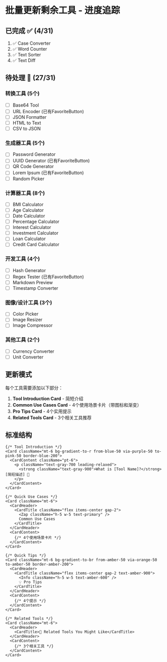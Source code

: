 # 批量更新剩余工具 - 进度追踪

## 已完成 ✅ (4/31)
1. ✅ Case Converter
2. ✅ Word Counter  
3. ✅ Text Sorter
4. ✅ Text Diff

## 待处理 🔄 (27/31)

### 转换工具 (5个)
- [ ] Base64 Tool
- [ ] URL Encoder (已有FavoriteButton)
- [ ] JSON Formatter
- [ ] HTML to Text
- [ ] CSV to JSON

### 生成器工具 (5个)
- [ ] Password Generator
- [ ] UUID Generator (已有FavoriteButton)
- [ ] QR Code Generator
- [ ] Lorem Ipsum (已有FavoriteButton)
- [ ] Random Picker

### 计算器工具 (8个)
- [ ] BMI Calculator
- [ ] Age Calculator
- [ ] Date Calculator
- [ ] Percentage Calculator
- [ ] Interest Calculator
- [ ] Investment Calculator
- [ ] Loan Calculator
- [ ] Credit Card Calculator

### 开发工具 (4个)
- [ ] Hash Generator
- [ ] Regex Tester (已有FavoriteButton)
- [ ] Markdown Preview
- [ ] Timestamp Converter

### 图像/设计工具 (3个)
- [ ] Color Picker
- [ ] Image Resizer
- [ ] Image Compressor

### 其他工具 (2个)
- [ ] Currency Converter
- [ ] Unit Converter

## 更新模式

每个工具需要添加以下部分：

1. **Tool Introduction Card** - 简短介绍
2. **Common Use Cases Card** - 4个使用场景卡片（带图标和渐变）
3. **Pro Tips Card** - 4个实用提示
4. **Related Tools Card** - 3个相关工具推荐

## 标准结构

```tsx
{/* Tool Introduction */}
<Card className="mt-6 bg-gradient-to-r from-blue-50 via-purple-50 to-pink-50 border-blue-200">
  <CardContent className="pt-6">
    <p className="text-gray-700 leading-relaxed">
      <strong className="text-gray-900">What is [Tool Name]?</strong> [简短描述] 🎯
    </p>
  </CardContent>
</Card>

{/* Quick Use Cases */}
<Card className="mt-6">
  <CardHeader>
    <CardTitle className="flex items-center gap-2">
      <Zap className="h-5 w-5 text-primary" />
      Common Use Cases
    </CardTitle>
  </CardHeader>
  <CardContent>
    {/* 4个使用场景卡片 */}
  </CardContent>
</Card>

{/* Quick Tips */}
<Card className="mt-6 bg-gradient-to-br from-amber-50 via-orange-50 to-amber-50 border-amber-200">
  <CardHeader>
    <CardTitle className="flex items-center gap-2 text-amber-900">
      <Info className="h-5 w-5 text-amber-600" />
      💡 Pro Tips
    </CardTitle>
  </CardHeader>
  <CardContent>
    {/* 4个提示 */}
  </CardContent>
</Card>

{/* Related Tools */}
<Card className="mt-6">
  <CardHeader>
    <CardTitle>🔗 Related Tools You Might Like</CardTitle>
  </CardHeader>
  <CardContent>
    {/* 3个相关工具 */}
  </CardContent>
</Card>
```
